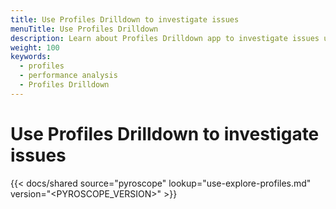 ```yaml
---
title: Use Profiles Drilldown to investigate issues
menuTitle: Use Profiles Drilldown
description: Learn about Profiles Drilldown app to investigate issues using your profiling data.
weight: 100
keywords:
  - profiles
  - performance analysis
  - Profiles Drilldown
---
```


# Use Profiles Drilldown to investigate issues

[//]: # 'Introduction to Profiles Drilldown.'
[//]: # 'This content is located in /pyroscope/docs/sources/shared/intro/use-explore-profiles.md'

{{< docs/shared source="pyroscope" lookup="use-explore-profiles.md" version="<PYROSCOPE_VERSION>" >}}